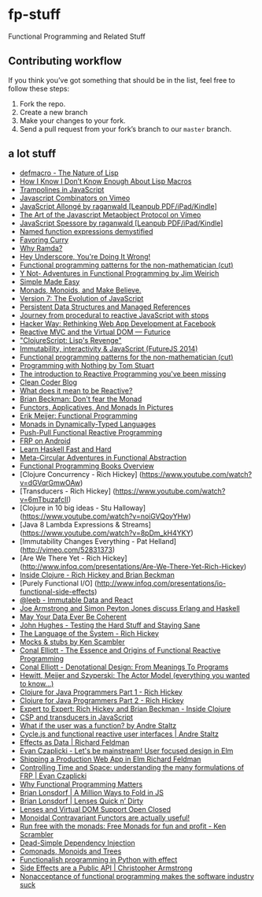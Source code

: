 # fp-stuff
Functional Programming and Related Stuff


## Contributing workflow

If you think you’ve got something that should be in the list, feel free to follow these steps:

1. Fork the repo.
2. Create a new branch
3. Make your changes to your fork.
4. Send a pull request from your fork’s branch to our `master` branch.

## a lot stuff
* [defmacro - The Nature of Lisp](http://www.defmacro.org/ramblings/lisp.html)
* [How I Know I Don’t Know Enough About Lisp Macros](http://nklein.com/2009/06/how-i-know-i-dont-know-enough-about-lisp-macros/)
* [Trampolines in JavaScript](http://raganwald.com/2013/03/28/trampolines-in-javascript.html)
* [Javascript Combinators on Vimeo](http://vimeo.com/97408202)
* [JavaScript Allongé  by raganwald [Leanpub PDF/iPad/Kindle]](https://leanpub.com/javascript-allonge)
* [The Art of the Javascript Metaobject Protocol on Vimeo](http://vimeo.com/97415345)
* [JavaScript Spessore  by raganwald [Leanpub PDF/iPad/Kindle]](https://leanpub.com/javascript-spessore)
* [Named function expressions demystified](http://kangax.github.io/nfe/)
* [Favoring Curry](http://fr.umio.us/favoring-curry/)
* [Why Ramda?](http://fr.umio.us/why-ramda/)
* [Hey Underscore, You're Doing It Wrong!](https://www.youtube.com/watch?v=m3svKOdZijA)
* [Functional programming patterns for the non-mathematician (cut)](https://www.youtube.com/watch?v=AvgwKjTPMmM)
* [Y Not- Adventures in Functional Programming by Jim Weirich](https://www.youtube.com/watch?v=FITJMJjASUs)
* [Simple Made Easy](http://www.infoq.com/presentations/Simple-Made-Easy)
* [Monads, Monoids, and Make Believe.](https://www.youtube.com/watch?v=srbDnTrDGqI)
* [Version 7: The Evolution of JavaScript](https://www.youtube.com/watch?v=DqMFX91ToLw)
* [Persistent Data Structures and Managed References](http://www.infoq.com/presentations/Value-Identity-State-Rich-Hickey)
* [Journey from procedural to reactive JavaScript with stops](http://bahmutov.calepin.co/journey-from-procedural-to-reactive-javascript-with-stops.html)
* [Hacker Way: Rethinking Web App Development at Facebook](https://www.youtube.com/watch?v=nYkdrAPrdcw)
* [Reactive MVC and the Virtual DOM — Futurice](http://futurice.com/blog/reactive-mvc-and-the-virtual-dom)
* ["ClojureScript: Lisp's Revenge"](https://www.youtube.com/watch?v=MTawgp3SKy8)
* [Immutability, interactivity & JavaScript (FutureJS 2014)](https://www.youtube.com/watch?v=mS264h8KGwk)
* [Functional programming patterns for the non-mathematician (cut)](https://www.youtube.com/watch?v=AvgwKjTPMmM)
* [Programming with Nothing by Tom Stuart](https://www.youtube.com/watch?v=VUhlNx_-wYk)
* [The introduction to Reactive Programming you've been missing](https://gist.github.com/staltz/868e7e9bc2a7b8c1f754)
* [Clean Coder Blog](http://blog.cleancoder.com/uncle-bob/2014/11/24/FPvsOO.html)
* [What does it mean to be Reactive?](https://www.youtube.com/watch?v=sTSQlYX5DU0)
* [Brian Beckman: Don't fear the Monad](https://www.youtube.com/watch?v=ZhuHCtR3xq8)
* [Functors, Applicatives, And Monads In Pictures](http://adit.io/posts/2013-04-17-functors,_applicatives,_and_monads_in_pictures.html)
* [Erik Meijer: Functional Programming](https://www.youtube.com/watch?v=z0N1aZ6SnBk)
* [Monads in Dynamically-Typed Languages](https://eighty-twenty.org/2015/01/25/monads-in-dynamically-typed-languages)
* [Push-Pull Functional Reactive Programming](http://conal.net/papers/push-pull-frp/push-pull-frp.pdf)
* [FRP on Android](http://slides.com/yaroslavheriatovych/frponandroid#/)
* [Learn Haskell Fast and Hard](http://yannesposito.com/Scratch/en/blog/Haskell-the-Hard-Way/)
* [Meta-Circular Adventures in Functional Abstraction](https://chriskohlhepp.wordpress.com/metacircular-adventures-in-functional-abstraction-challenging-clojure-in-common-lisp/)
* [Functional Programming Books Overview](http://alexott.net/en/fp/books/)
* [Clojure Concurrency - Rich Hickey] (https://www.youtube.com/watch?v=dGVqrGmwOAw)
* [Transducers - Rich Hickey] (https://www.youtube.com/watch?v=6mTbuzafcII)
* [Clojure in 10 big ideas - Stu Halloway] (https://www.youtube.com/watch?v=noiGVQoyYHw)
* [Java 8 Lambda Expressions & Streams] (https://www.youtube.com/watch?v=8pDm_kH4YKY)
* [Immutability Changes Everything - Pat Helland] (http://vimeo.com/52831373)
* [Are We There Yet - Rich Hickey] (http://www.infoq.com/presentations/Are-We-There-Yet-Rich-Hickey)
* [Inside Clojure - Rich Hickey and Brian Beckman](https://www.youtube.com/watch?v=wASCH_gPnDw)
* [Purely Functional I/O] (http://www.infoq.com/presentations/io-functional-side-effects)
* [@leeb - Immutable Data and React](https://www.youtube.com/watch?v=I7IdS-PbEgI)
* [Joe Armstrong and Simon Peyton Jones discuss Erlang and Haskell](http://www.infoq.com/interviews/armstrong-peyton-jones-erlang-haskell)
* [May Your Data Ever Be Coherent](https://www.youtube.com/watch?v=gVXt1RG_yN0)
* [John Hughes - Testing the Hard Stuff and Staying Sane](https://www.youtube.com/watch?v=zi0rHwfiX1Q)
* [The Language of the System - Rich Hickey](https://www.youtube.com/watch?v=ROor6_NGIWU)
* [Mocks & stubs by Ken Scambler](https://www.youtube.com/watch?v=EaxDl5NPuCA)
* [Conal Elliott - The Essence and Origins of Functional Reactive Programming](https://www.youtube.com/watch?v=j3Q32brCUAI)
* [Conal Elliott - Denotational Design: From Meanings To Programs](https://www.youtube.com/watch?v=bmKYiUOEo2A)
* [Hewitt, Meijer and Szyperski: The Actor Model (everything you wanted to know...)](https://www.youtube.com/watch?v=7erJ1DV_Tlo)
* [Clojure for Java Programmers Part 1 - Rich Hickey](https://www.youtube.com/watch?v=P76Vbsk_3J0)
* [Clojure for Java Programmers Part 2 - Rich Hickey](https://www.youtube.com/watch?v=hb3rurFxrZ8)
* [Expert to Expert: Rich Hickey and Brian Beckman - Inside Clojure](https://www.youtube.com/watch?v=wASCH_gPnDw)
* [CSP and transducers in JavaScript](http://phuu.net/2014/08/31/csp-and-transducers.html)
* [What if the user was a function? by Andre Staltz](https://www.youtube.com/watch?v=1zj7M1LnJV4)
* [Cycle.js and functional reactive user interfaces | Andre Staltz](https://www.youtube.com/watch?v=uNZnftSksYg)
* [Effects as Data | Richard Feldman](https://www.youtube.com/watch?v=6EdXaWfoslc)
* [Evan Czaplicki - Let's be mainstream! User focused design in Elm](https://www.youtube.com/watch?v=oYk8CKH7OhE)
* [Shipping a Production Web App in Elm Richard Feldman](https://www.youtube.com/watch?v=B7Iwreo1ReU)
* [Controlling Time and Space: understanding the many formulations of FRP | Evan Czaplicki](https://www.youtube.com/watch?v=Agu6jipKfYw)
* [Why Functional Programming Matters](http://worrydream.com/refs/Hughes-WhyFunctionalProgrammingMatters.pdf)
* [Brian Lonsdorf | A Million Ways to Fold in JS](http://forwardjs.com/university/a-million-ways-to-fold-in-js)
* [Brian Lonsdorf | Lenses Quick n’ Dirty](https://vimeo.com/104807358)
* [Lenses and Virtual DOM Support Open Closed](http://joneshf.github.io/programming/2015/12/19/Lenses-and-Virtual-DOM-Support-Open-Closed.html)
* [Monoidal Contravariant Functors are actually useful!](https://medium.com/@drboolean/monoidal-contravariant-functors-are-actually-useful-1032211045c4)
* [Run free with the monads: Free Monads for fun and profit - Ken Scrambler](https://www.youtube.com/watch?v=fU8eKoakd6o)
* [Dead-Simple Dependency Injection](https://www.youtube.com/watch?v=ZasXwtTRkio)
* [Comonads, Monoids and Trees](http://joneshf.github.io/programming/2015/12/31/Comonads-Monoids-and-Trees.html)
* [Functionalish programming in Python with effect](https://www.youtube.com/watch?v=fM5d_2BS6FY)
* [Side Effects are a Public API | Christopher Armstrong](https://www.youtube.com/watch?v=D37dc9EoFus)
* [Nonacceptance of functional programming makes the software industry suck](http://antonio-bonifati.blogspot.com/2011/11/nonacceptance-of-functional-programming.html)
